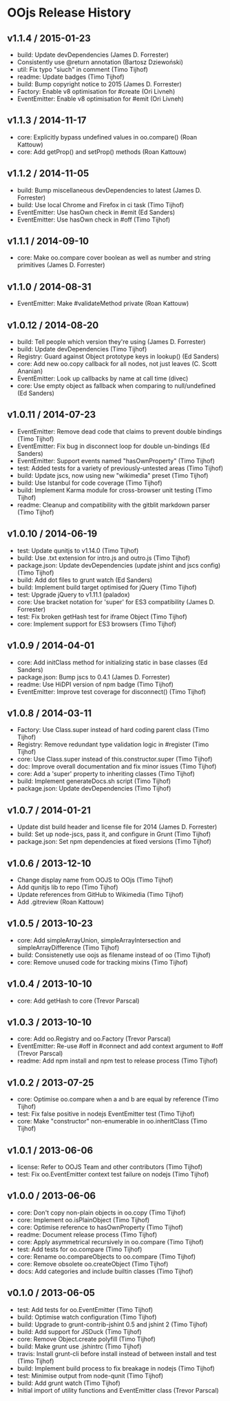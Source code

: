 # OOjs Release History

## v1.1.4 / 2015-01-23
* build: Update devDependencies (James D. Forrester)
* Consistently use @return annotation (Bartosz Dziewoński)
* util: Fix typo "siuch" in comment (Timo Tijhof)
* readme: Update badges (Timo Tijhof)
* build: Bump copyright notice to 2015 (James D. Forrester)
* Factory: Enable v8 optimisation for #create (Ori Livneh)
* EventEmitter: Enable v8 optimisation for #emit (Ori Livneh)

## v1.1.3 / 2014-11-17
* core: Explicitly bypass undefined values in oo.compare() (Roan Kattouw)
* core: Add getProp() and setProp() methods (Roan Kattouw)

## v1.1.2 / 2014-11-05
* build: Bump miscellaneous devDependencies to latest (James D. Forrester)
* build: Use local Chrome and Firefox in ci task (Timo Tijhof)
* EventEmitter: Use hasOwn check in #emit (Ed Sanders)
* EventEmitter: Use hasOwn check in #off (Timo Tijhof)

## v1.1.1 / 2014-09-10
* core: Make oo.compare cover boolean as well as number and string primitives (James D. Forrester)

## v1.1.0 / 2014-08-31
* EventEmitter: Make #validateMethod private (Roan Kattouw)

## v1.0.12 / 2014-08-20

* build: Tell people which version they're using (James D. Forrester)
* build: Update devDependencies (Timo Tijhof)
* Registry: Guard against Object prototype keys in lookup() (Ed Sanders)
* core: Add new oo.copy callback for all nodes, not just leaves (C. Scott Ananian)
* EventEmitter: Look up callbacks by name at call time (divec)
* core: Use empty object as fallback when comparing to null/undefined (Ed Sanders)

## v1.0.11 / 2014-07-23

* EventEmitter: Remove dead code that claims to prevent double bindings (Timo Tijhof)
* EventEmitter: Fix bug in disconnect loop for double un-bindings (Ed Sanders)
* EventEmitter: Support events named "hasOwnProperty" (Timo Tijhof)
* test: Added tests for a variety of previously-untested areas (Timo Tijhof)
* build: Update jscs, now using new "wikimedia" preset (Timo Tijhof)
* build: Use Istanbul for code coverage (Timo Tijhof)
* build: Implement Karma module for cross-browser unit testing (Timo Tijhof)
* readme: Cleanup and compatibility with the gitblit markdown parser (Timo Tijhof)

## v1.0.10 / 2014-06-19

* test: Update qunitjs to v1.14.0 (Timo Tijhof)
* build: Use .txt extension for intro.js and outro.js (Timo Tijhof)
* package.json: Update devDependencies (update jshint and jscs config) (Timo Tijhof)
* build: Add dot files to grunt watch (Ed Sanders)
* build: Implement build target optimised for jQuery (Timo Tijhof)
* test: Upgrade jQuery to v1.11.1 (paladox)
* core: Use bracket notation for 'super' for ES3 compatibility (James D. Forrester)
* test: Fix broken getHash test for iframe Object (Timo Tijhof)
* core: Implement support for ES3 browsers (Timo Tijhof)

## v1.0.9 / 2014-04-01
* core: Add initClass method for initializing static in base classes (Ed Sanders)
* package.json: Bump jscs to 0.4.1 (James D. Forrester)
* readme: Use HiDPI version of npm badge (Timo Tijhof)
* EventEmitter: Improve test coverage for disconnect() (Timo Tijhof)

## v1.0.8 / 2014-03-11
* Factory: Use Class.super instead of hard coding parent class (Timo Tijhof)
* Registry: Remove redundant type validation logic in #register (Timo Tijhof)
* core: Use Class.super instead of this.constructor.super (Timo Tijhof)
* doc: Improve overall documentation and fix minor issues (Timo Tijhof)
* core: Add a 'super' property to inheriting classes (Timo Tijhof)
* build: Implement generateDocs.sh script (Timo Tijhof)
* package.json: Update devDependencies (Timo Tijhof)

## v1.0.7 / 2014-01-21
* Update dist build header and license file for 2014 (James D. Forrester)
* build: Set up node-jscs, pass it, and configure in Grunt (Timo Tijhof)
* package.json: Set npm dependencies at fixed versions (Timo Tijhof)

## v1.0.6 / 2013-12-10
* Change display name from OOJS to OOjs (Timo Tijhof)
* Add qunitjs lib to repo (Timo Tijhof)
* Update references from GitHub to Wikimedia (Timo Tijhof)
* Add .gitreview (Roan Kattouw)

## v1.0.5 / 2013-10-23

* core: Add simpleArrayUnion, simpleArrayIntersection and simpleArrayDifference (Timo Tijhof)
* build: Consistenetly use oojs as filename instead of oo (Timo Tijhof)
* core: Remove unused code for tracking mixins (Timo Tijhof)

## v1.0.4 / 2013-10-10

* core: Add getHash to core (Trevor Parscal)

## v1.0.3 / 2013-10-10

* core: Add oo.Registry and oo.Factory (Trevor Parscal)
* EventEmitter: Re-use #off in #connect and add context argument to #off (Trevor Parscal)
* readme: Add npm install and npm test to release process (Timo Tijhof)

## v1.0.2 / 2013-07-25

* core: Optimise oo.compare when a and b are equal by reference (Timo Tijhof)
* test: Fix false positive in nodejs EventEmitter test (Timo Tijhof)
* core: Make "constructor" non-enumerable in oo.inheritClass (Timo Tijhof)

## v1.0.1 / 2013-06-06

* license: Refer to OOJS Team and other contributors (Timo Tijhof)
* test: Fix oo.EventEmitter context test failure on nodejs (Timo Tijhof)

## v1.0.0 / 2013-06-06

* core: Don't copy non-plain objects in oo.copy (Timo Tijhof)
* core: Implement oo.isPlainObject (Timo Tijhof)
* core: Optimise reference to hasOwnProperty (Timo Tijhof)
* readme: Document release process (Timo Tijhof)
* core: Apply asymmetrical recursively in oo.compare (Timo Tijhof)
* test: Add tests for oo.compare (Timo Tijhof)
* core: Rename oo.compareObjects to oo.compare (Timo Tijhof)
* core: Remove obsolete oo.createObject (Timo Tijhof)
* docs: Add categories and include builtin classes (Timo Tijhof)

## v0.1.0 / 2013-06-05

* test: Add tests for oo.EventEmitter (Timo Tijhof)
* build: Optimise watch configuration (Timo Tijhof)
* build: Upgrade to grunt-contrib-jshint 0.5 and jshint 2 (Timo Tijhof)
* build: Add support for JSDuck (Timo Tijhof)
* core: Remove Object.create polyfill (Timo Tijhof)
* build: Make grunt use .jshintrc (Timo Tijhof)
* travis: Install grunt-cli before install instead of between install and test (Timo Tijhof)
* build: Implement build process to fix breakage in nodejs (Timo Tijhof)
* test: Minimise output from node-qunit (Timo Tijhof)
* build: Add grunt watch (Timo Tijhof)
* Initial import of utility functions and EventEmitter class (Trevor Parscal)
